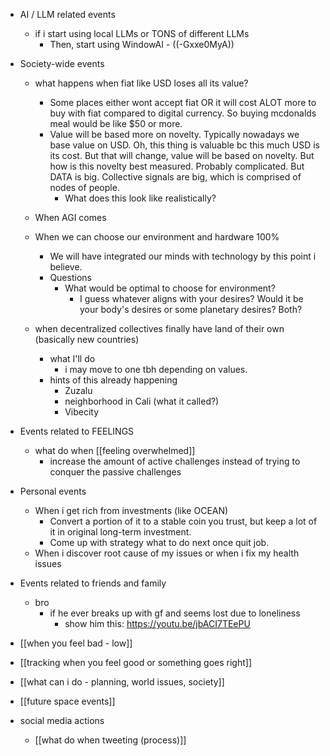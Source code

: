   * AI / LLM related events
    * if i start using local LLMs or TONS of different LLMs
      * Then, start using WindowAI - ((-Gxxe0MyA))

  * Society-wide events
    * what happens when fiat like USD loses all its value?
      * Some places either wont accept fiat OR it will cost ALOT more to buy with fiat compared to digital currency. So buying mcdonalds meal would be like $50 or more.
      * Value will be based more on novelty. Typically nowadays we base value on USD. Oh, this thing is valuable bc this much USD is its cost. But that will change, value will be based on novelty. But how is this novelty best measured. Probably complicated. But DATA is big. Collective signals are big, which is comprised of nodes of people.
        * What does this look like realistically?
    * When AGI comes

    * When we can choose our environment and hardware 100%
      * We will have integrated our minds with technology by this point i believe.
      * Questions
        * What would be optimal to choose for environment?
          * I guess whatever aligns with your desires? Would it be your body's desires or some planetary desires? Both?
    * when decentralized collectives finally have land of their own (basically new countries)
      * what I'll do
        * i may move to one tbh depending on values.
      * hints of this already happening
        * Zuzalu
        * neighborhood in Cali (what it called?)
        * Vibecity
  * Events related to FEELINGS
    * what do when [[feeling overwhelmed]]
      * increase the amount of active challenges instead of trying to conquer the passive challenges
  * Personal events
    * When i get rich from investments (like OCEAN)
      * Convert a portion of it to a stable coin you trust, but keep a lot of it in original long-term investment.
      * Come up with strategy what to do next once quit job.
    * When i discover root cause of my issues or when i fix my health issues
  * Events related to friends and family
    * bro
      * if he ever breaks up with gf and seems lost due to loneliness
        * show him this: https://youtu.be/jbACI7TEePU

  * [[when you feel bad - low]]
  * [[tracking when you feel good or something goes right]]
  * [[what can i do - planning, world issues, society]]
  * [[future space events]]
  * social media actions
    * [[what do when tweeting (process)]]